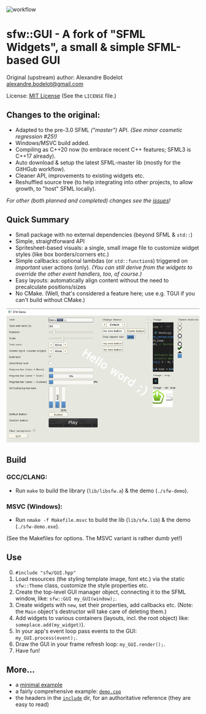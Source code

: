 ![workflow](https://github.com/xparq/sfw/actions/workflows/ci.yml/badge.svg)

sfw::GUI - A fork of "SFML Widgets", a small & simple SFML-based GUI
====================================================================

Original (upstream) author: Alexandre Bodelot <alexandre.bodelot@gmail.com>

License: [MIT License](http://opensource.org/licenses/MIT) (See the `LICENSE` file.)

## Changes to the original:

- Adapted to the pre-3.0 SFML _("master")_ API. _(See minor cosmetic regression #25!)_
- Windows/MSVC build added.
- Compiling as C++20 now (to embrace recent C++ features; SFML3 is C++17 already).
- Auto download & setup the latest SFML-master lib (mostly for the GitHGub workflow).
- Cleaner API, improvements to existing widgets etc.
- Reshuffled source tree (to help integrating into other projects, to allow growth, to "host" SFML locally).

_For other (both planned and completed) changes see the [issues](https://github.com/xparq/sfw/issues)!_

## Quick Summary

- Small package with no external dependencies (beyond SFML & `std::`)
- Simple, straightforward API
- Spritesheet-based visuals: a single, small image file to customize widget styles (like box borders/corners etc.)
- Simple callbacks: optional lambdas (or `std::function`s) triggered on _important_ user actions (only).
  _(You can still derive from the widgets to override the other event handlers, too, of course.)_
- Easy layouts: automatically align content without the need to precalculate positions/sizes
- No CMake. (Well, that's considered a feature here; use e.g. TGUI if you can't build without CMake.)


![screenshot](doc/demo-screenshot-3.png)


## Build

### GCC/CLANG:

- Run `make` to build the library (`lib/libsfw.a`) & the demo (`./sfw-demo`).

### MSVC (Windows):

- Run `nmake -f Makefile.msvc` to build the lib (`lib/sfw.lib`) & the demo (`./sfw-demo.exe`).

(See the Makefiles for options. The MSVC variant is rather dumb yet!)


## Use

0. `#include "sfw/GUI.hpp"`
1. Load resources (the styling template image, font etc.) via the static `sfw::Theme` class,
   customize the style properties etc.
2. Create the top-level GUI manager object, connecting it to the SFML window, like: `sfw::GUI my_GUI(window);`.
3. Create widgets with `new`, set their properties, add callbacks etc.
   (Note: the `Main` object's destructor will take care of deleting them.)
4. Add widgets to various containers (layouts, incl. the root object) like: `someplace.add(my_widget)`).
5. In your app's event loop pass events to the GUI: `my_GUI.process(event);`.
6. Draw the GUI in your frame refresh loop: `my_GUI.render();`.
7. Have fun!

## More...

* a [minimal example](doc/minimal_example.cpp)
* a fairly comprehensive example: [`demo.cpp`](src/demo.cpp)
* the headers in the [`include`](include/sfw) dir, for an authoritative reference (they are easy to read)
